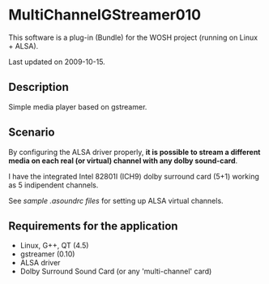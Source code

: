 # MultiChannelGStreamer010This software is a plug-in (Bundle) for the WOSH project (running on Linux + ALSA).Last updated on 2009-10-15.## DescriptionSimple media player based on gstreamer.
## ScenarioBy configuring the ALSA driver properly, **it is possible to stream a different media on each real (or virtual) channel with any dolby sound-card**.I have the integrated Intel 82801I (ICH9) dolby surround card (5+1) working as 5 indipendent channels.
See *sample .asoundrc files* for setting up ALSA virtual channels.
## Requirements for the application* Linux, G++, QT (4.5)* gstreamer (0.10)* ALSA driver* Dolby Surround Sound Card (or any 'multi-channel' card)